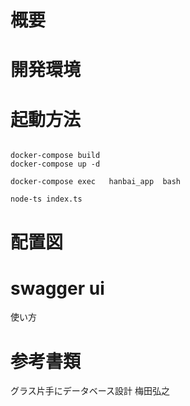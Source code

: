 # 概要


# 開発環境






# 起動方法

```

docker-compose build
docker-compose up -d

docker-compose exec   hanbai_app  bash

node-ts index.ts

```




# 配置図


# swagger ui

使い方

# 参考書類

グラス片手にデータベース設計  梅田弘之

